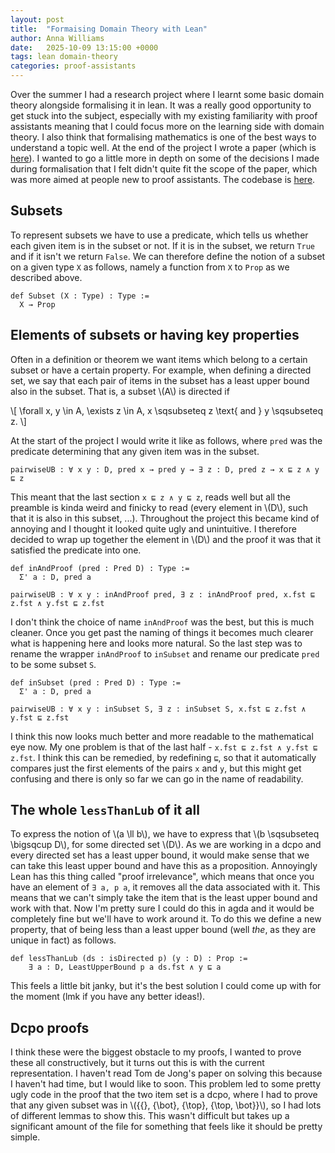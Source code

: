 ```yaml
---
layout: post
title:  "Formaising Domain Theory with Lean"
author: Anna Williams
date:   2025-10-09 13:15:00 +0000
tags: lean domain-theory
categories: proof-assistants
---
```


Over the summer I had a research project where I learnt some basic domain theory alongside formalising it in lean. It was a really good opportunity to get stuck into the subject, especially with my existing familiarity with proof assistants meaning that I could focus more on the learning side with domain theory. I also think that formalising mathematics is one of the best ways to understand a topic well. At the end of the project I wrote a paper (which is [here](/assets/papers/domains_lean.pdf)). I wanted to go a little more in depth on some of the decisions I made during formalisation that I felt didn't quite fit the scope of the paper, which was more aimed at people new to proof assistants. The codebase is [here](https://codeberg.org/awsloth/LeanDomainTheory).

## Subsets

To represent subsets we have to use a predicate, which tells us whether each given item is in the subset or not. If it is in the subset, we return `True` and if it isn't we return `False`. We can therefore define the notion of a subset on a given type `X` as follows, namely a function from `X` to `Prop` as we described above.

```lean
def Subset (X : Type) : Type :=
  X → Prop
```

## Elements of subsets or having key properties

Often in a definition or theorem we want items which belong to a certain subset or have a certain property. For example, when defining a directed set, we say that each pair of items in the subset has a least upper bound also in the subset. That is, a subset \\(A\\) is directed if

\\[
    \forall x, y \in A, \exists z \in A, x \sqsubseteq z \text{ and } y \sqsubseteq z.
\\]


At the start of the project I would write it like as follows, where `pred` was the predicate determining that any given item was in the subset.

```lean
pairwiseUB : ∀ x y : D, pred x → pred y → ∃ z : D, pred z → x ⊑ z ∧ y ⊑ z
```
This meant that the last section `x ⊑ z ∧ y ⊑ z`, reads well but all the preamble is kinda weird and finicky to read (every element in \\(D\\), such that it is also in this subset, ...). Throughout the project this became kind of annoying and I thought it looked quite ugly and unintuitive. I therefore decided to wrap up together the element in \\(D\\) and the proof it was that it satisfied the predicate into one.

```lean
def inAndProof (pred : Pred D) : Type :=
  Σ' a : D, pred a

pairwiseUB : ∀ x y : inAndProof pred, ∃ z : inAndProof pred, x.fst ⊑ z.fst ∧ y.fst ⊑ z.fst
```

I don't think the choice of name `inAndProof` was the best, but this is much cleaner. Once you get past the naming of things it becomes much clearer what is happening here and looks more natural. So the last step was to rename the wrapper `inAndProof` to `inSubset` and rename our predicate `pred` to be some subset `S`.

```lean
def inSubset (pred : Pred D) : Type :=
  Σ' a : D, pred a

pairwiseUB : ∀ x y : inSubset S, ∃ z : inSubset S, x.fst ⊑ z.fst ∧ y.fst ⊑ z.fst
```

I think this now looks much better and more readable to the mathematical eye now. My one problem is that of the last half - `x.fst ⊑ z.fst ∧ y.fst ⊑ z.fst`. I think this can be remedied, by redefining `⊑`, so that it automatically compares just the first elements of the pairs `x` and `y`, but this might get confusing and there is only so far we can go in the name of readability.

## The whole `lessThanLub` of it all

To express the notion of \\(a \ll b\\), we have to express that \\(b \sqsubseteq \bigsqcup D\\), for some directed set \\(D\\). As we are working in a dcpo and every directed set has a least upper bound, it would make sense that we can take this least upper bound and have this as a proposition. Annoyingly Lean has this thing called "proof irrelevance", which means that once you have an element of `∃ a, p a`, it removes all the data associated with it. This means that we can't simply take the item that is the least upper bound and work with that. Now I'm pretty sure I could do this in agda and it would be completely fine but we'll have to work around it. To do this we define a new property, that of being less than a least upper bound (well *the*, as they are unique in fact) as follows.

```lean
def lessThanLub (ds : isDirected p) (y : D) : Prop :=
    ∃ a : D, LeastUpperBound p a ds.fst ∧ y ⊑ a
```

This feels a little bit janky, but it's the best solution I could come up with for the moment (lmk if you have any better ideas!).

## Dcpo proofs

I think these were the biggest obstacle to my proofs, I wanted to prove these all constructively, but it turns out this is with the current representation. I haven't read Tom de Jong's paper on solving this because I haven't had time, but I would like to soon. This problem led to some pretty ugly code in the proof that the two item set is a dcpo, where I had to prove that any given subset was in \\(\{\{\}, \{\bot\}, \{\top\}, \{\top, \bot\}\}\\), so I had lots of different lemmas to show this. This wasn't difficult but takes up a significant amount of the file for something that feels like it should be pretty simple.
